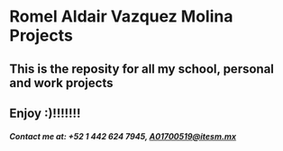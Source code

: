 # Romel Aldair Vazquez Molina Projects
## This is the reposity for all my school, personal and work projects 
## Enjoy :)!!!!!!!

##### Contact me at: +52 1 442 624 7945, A01700519@itesm.mx
